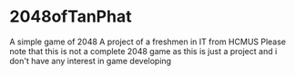 # 2048ofTanPhat
A simple game of 2048
A project of a freshmen in IT from HCMUS
Please note that this is not a complete 2048 game as this is just a project and i don't have any interest in game developing
